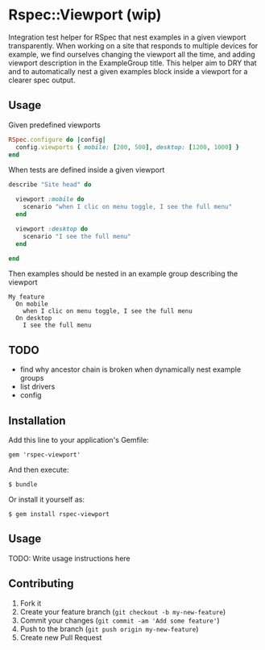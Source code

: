 # Rspec::Viewport (wip)

Integration test helper for RSpec that nest examples in a given viewport
transparently. When working on a site that responds to multiple devices for
example, we find ourselves changing the viewport all the time, and adding
viewport description in the ExampleGroup title. This helper aim to DRY that
and to automatically nest a given examples block inside a viewport for a
clearer spec output.

## Usage

Given predefined viewports

  ```ruby
  RSpec.configure do |config|
    config.viewports { mobile: [200, 500], desktop: [1200, 1000] }
  end
  ```

When tests are defined inside a given viewport

  ```ruby
  describe "Site head" do

    viewport :mobile do
      scenario "when I clic on menu toggle, I see the full menu"
    end

    viewport :desktop do
      scenario "I see the full menu"
    end

  end
  ```

Then examples should be nested in an example group describing the viewport

  ```shell
  My feature
    On mobile
      when I clic on menu toggle, I see the full menu
    On desktop
      I see the full menu
  ```


## TODO

- find why ancestor chain is broken when dynamically nest example groups
- list drivers
- config

## Installation

Add this line to your application's Gemfile:

    gem 'rspec-viewport'

And then execute:

    $ bundle

Or install it yourself as:

    $ gem install rspec-viewport

## Usage

TODO: Write usage instructions here

## Contributing

1. Fork it
2. Create your feature branch (`git checkout -b my-new-feature`)
3. Commit your changes (`git commit -am 'Add some feature'`)
4. Push to the branch (`git push origin my-new-feature`)
5. Create new Pull Request
